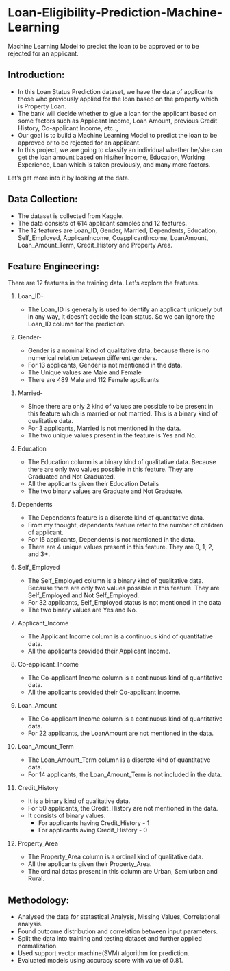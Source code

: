 # Loan-Eligibility-Prediction-Machine-Learning

Machine Learning Model to predict the loan to be approved or to be rejected for an applicant.

## Introduction:

* In this Loan Status Prediction dataset, we have the data of applicants those who previously applied for the loan based on the property which is Property Loan.
* The bank will decide whether to give a loan for the applicant based on some factors such as Applicant Income, Loan Amount, previous Credit History, Co-applicant Income, etc..,
* Our goal is to build a Machine Learning Model to predict the loan to be approved or to be rejected for an applicant.
* In this project, we are going to classify an individual whether he/she can get the loan amount based on his/her Income, Education, Working Experience, Loan which is taken previously, and many more factors.

Let’s get more into it by looking at the data.

## Data Collection:

* The dataset is collected from Kaggle.
* The data consists of 614 applicant samples and 12 features.
* The 12 features are Loan_ID, Gender, Married, Dependents, Education, Self_Employed, ApplicanIncome, CoapplicantIncome, LoanAmount, Loan_Amount_Term, Credit_History and Property Area.

## Feature Engineering:

There are 12 features in the training data. Let's explore the features.

1) Loan_ID-

    * The Loan_ID is generally is used to identify an applicant uniquely but in any way, it doesn’t decide the loan status. So we can ignore the Loan_ID column for the prediction.

2) Gender-

    * Gender is a nominal kind of qualitative data, because there is no numerical relation between different genders.
    * For 13 applicants, Gender is not mentioned in the data.
    * The Unique values are Male and Female
    * There are 489 Male and 112 Female applicants
  
3) Married-

    * Since there are only 2 kind of values are possible to be present in this feature which is married or not married. This is a binary kind of qualitative data.
    * For 3 applicants, Married is not mentioned in the data.
    * The two unique values present in the feature is Yes and No.

4) Education

    * The Education column is a binary kind of qualitative data. Because there are only two values possible in this feature. They are Graduated and Not Graduated.
    * All the applicants given their Education Details
    * The two binary values are Graduate and Not Graduate.

5) Dependents

    * The Dependents feature is a discrete kind of quantitative data.
    * From my thought, dependents feature refer to the number of children of applicant.
    * For 15 applicants, Dependents is not mentioned in the data.
    * There are 4 unique values present in this feature. They are 0, 1, 2, and 3+.
      
6) Self_Employed

    * The Self_Employed column is a binary kind of qualitative data. Because there are only two values possible in this feature. They are Self_Employed and Not Self_Employed.
    * For 32 applicants, Self_Employed status is not mentioned in the data
    * The two binary values are Yes and No.
  
7) Applicant_Income

    * The Applicant Income column is a continuous kind of quantitative data.
    * All the applicants provided their Applicant Income.
  
8) Co-applicant_Income

    * The Co-applicant Income column is a continuous kind of quantitative data.
    * All the applicants provided their Co-applicant Income.
  
9) Loan_Amount

    * The Co-applicant Income column is a continuous kind of quantitative data.
    * For 22 applicants, the LoanAmount are not mentioned in the data.
  
10) Loan_Amount_Term

    * The Loan_Amount_Term column is a discrete kind of quantitative data.
    * For 14 applicants, the Loan_Amount_Term is not included in the data.
  
11) Credit_History

    * It is a binary kind of qualitative data.
    * For 50 applicants, the Credit_History are not mentioned in the data.
    * It consists of binary values.
       * For applicants having Credit_History - 1
       * For applicants aving Credit_History - 0
     
12) Property_Area

    * The Property_Area column is a ordinal kind of qualitative data.
    * All the applicants given their Property_Area.
    * The ordinal datas present in this column are Urban, Semiurban and Rural.
   
## Methodology:

  * Analysed the data for statastical Analysis, Missing Values, Correlational analysis.
  * Found outcome distribution and correlation between input parameters.
  * Split the data into training and testing dataset and further applied normalization.
  * Used support vector machine(SVM) algorithm for prediction.
  * Evaluated models using accuracy score with value of 0.81.
